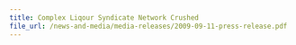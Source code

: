```yaml
---
title: Complex Liqour Syndicate Network Crushed 
file_url: /news-and-media/media-releases/2009-09-11-press-release.pdf
---
```


